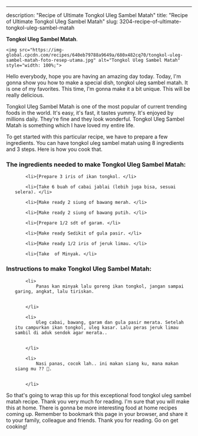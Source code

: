---
description: "Recipe of Ultimate Tongkol Uleg Sambel Matah"
title: "Recipe of Ultimate Tongkol Uleg Sambel Matah"
slug: 3204-recipe-of-ultimate-tongkol-uleg-sambel-matah

<p>
	<strong>Tongkol Uleg Sambel Matah</strong>. 
	
</p>
<p>
	
	<img src="https://img-global.cpcdn.com/recipes/640eb79788a9649a/680x482cq70/tongkol-uleg-sambel-matah-foto-resep-utama.jpg" alt="Tongkol Uleg Sambel Matah" style="width: 100%;">
	
	
</p>
<p>
	Hello everybody, hope you are having an amazing day today. Today, I'm gonna show you how to make a special dish, tongkol uleg sambel matah. It is one of my favorites. This time, I'm gonna make it a bit unique. This will be really delicious.
</p>
	
<p>
	Tongkol Uleg Sambel Matah is one of the most popular of current trending foods in the world. It's easy, it's fast, it tastes yummy. It's enjoyed by millions daily. They're fine and they look wonderful. Tongkol Uleg Sambel Matah is something which I have loved my entire life.
</p>
<p>
	
</p>

<p>
To get started with this particular recipe, we have to prepare a few ingredients. You can have tongkol uleg sambel matah using 8 ingredients and 3 steps. Here is how you cook that.
</p>

<h3>The ingredients needed to make Tongkol Uleg Sambel Matah:</h3>

<ol>
	
		<li>{Prepare 3 iris of ikan tongkol. </li>
	
		<li>{Take 6 buah of cabai jablai (lebih juga bisa, sesuai selera). </li>
	
		<li>{Make ready 2 siung of bawang merah. </li>
	
		<li>{Make ready 2 siung of bawang putih. </li>
	
		<li>{Prepare 1/2 sdt of garam. </li>
	
		<li>{Make ready Sedikit of gula pasir. </li>
	
		<li>{Make ready 1/2 iris of jeruk limau. </li>
	
		<li>{Take  of Minyak. </li>
	
</ol>
<p>
	
</p>

<h3>Instructions to make Tongkol Uleg Sambel Matah:</h3>

<ol>
	
		<li>
			Panas kan minyak lalu goreng ikan tongkol, jangan sampai garing, angkat, lalu tiriskan.
			
			
		</li>
	
		<li>
			Uleg cabai, bawang, garam dan gula pasir merata. Setelah itu campurkan ikan tongkol, uleg kasar. Lalu peras jeruk limau sambil di aduk sendok agar merata..
			
			
		</li>
	
		<li>
			Nasi panas, cocok lah.. ini makan siang ku, mana makan siang mu ?? 🤗.
			
			
		</li>
	
</ol>

<p>
	
</p>

<p>
	So that's going to wrap this up for this exceptional food tongkol uleg sambel matah recipe. Thank you very much for reading. I'm sure that you will make this at home. There is gonna be more interesting food at home recipes coming up. Remember to bookmark this page in your browser, and share it to your family, colleague and friends. Thank you for reading. Go on get cooking!
</p>
